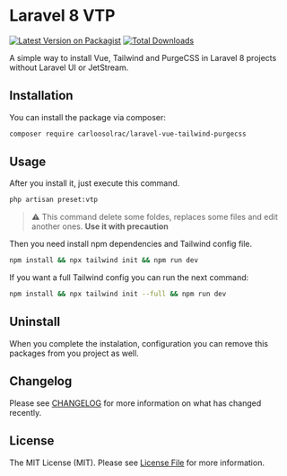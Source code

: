 # Laravel 8 VTP

[![Latest Version on Packagist](https://img.shields.io/packagist/v/carloosolrac/laravel-vue-tailwind-purgecss.svg?style=flat-square)](https://packagist.org/packages/carloosolrac/laravel-vue-tailwind-purgecss)
[![Total Downloads](https://img.shields.io/packagist/dt/carloosolrac/laravel-vue-tailwind-purgecss.svg?style=flat-square)](https://packagist.org/packages/carloosolrac/laravel-vue-tailwind-purgecss)


A simple way to install Vue, Tailwind and PurgeCSS in Laravel 8 projects without Laravel UI or JetStream.

## Installation

You can install the package via composer:

```bash
composer require carloosolrac/laravel-vue-tailwind-purgecss
```


## Usage

After you install it, just execute this command.

``` bash
php artisan preset:vtp
```

> :warning: This command delete some foldes, replaces some files and edit another ones. **Use it with precaution** 

Then you need install npm dependencies and Tailwind config file.

```bash 
npm install && npx tailwind init && npm run dev
```

If you want a full Tailwind config you can run the next command:

```bash
npm install && npx tailwind init --full && npm run dev
```

## Uninstall

When you complete the instalation, configuration you can remove this packages from you project as well.

## Changelog

Please see [CHANGELOG](CHANGELOG.md) for more information on what has changed recently.



## License

The MIT License (MIT). Please see [License File](LICENSE.md) for more information.

